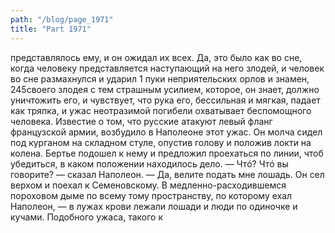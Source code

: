 ```yaml
---
path: "/blog/page_1971"
title: "Part 1971"
---
```


представлялось ему, и он ожидал их всех. Да, это было как во сне, когда человеку представляется наступающий на него злодей, и человек во сне размахнулся и ударил 1 пуки неприятельских орлов и знамен,
245своего злодея с тем страшным усилием, которое, он знает, должно уничтожить его, и чувствует, что рука его, бессильная и мягкая, падает как тряпка, и ужас неотразимой погибели охватывает беспомощного человека.
Известие о том, что русские атакуют левый фланг французской армии, возбудило в Наполеоне этот ужас. Он молча сидел под курганом на складном стуле, опустив голову и положив локти на колена. Бертье подошел к нему и предложил проехаться по линии, чтоб убедиться, в каком положении находилось дело.
— Чтó? Чтó вы говорите? — сказал Наполеон. — Да, велите подать мне лошадь.
Он сел верхом и поехал к Семеновскому.
В медленно-расходившемся пороховом дыме по всему тому пространству, по которому ехал Наполеон, — в лужах крови лежали лошади и люди по одиночке и кучами. Подобного ужаса, такого к
